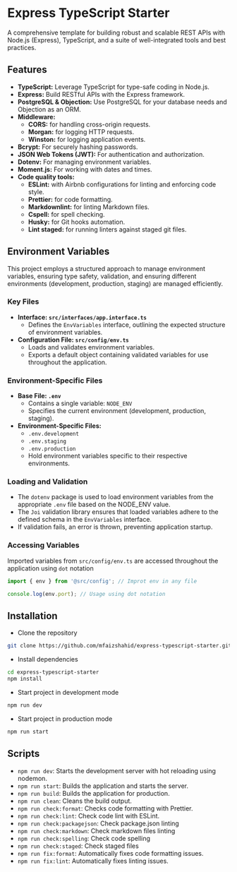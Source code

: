 # Express TypeScript Starter

A comprehensive template for building robust and scalable REST APIs with Node.js (Express), TypeScript, and a suite of well-integrated tools and best practices.

## Features

- **TypeScript:** Leverage TypeScript for type-safe coding in Node.js.
- **Express:** Build RESTful APIs with the Express framework.
- **PostgreSQL & Objection:** Use PostgreSQL for your database needs and Objection as an ORM.
- **Middleware:**
  - **CORS:** for handling cross-origin requests.
  - **Morgan:** for logging HTTP requests.
  - **Winston:** for logging application events.
- **Bcrypt:** For securely hashing passwords.
- **JSON Web Tokens (JWT):** For authentication and authorization.
- **Dotenv:** For managing environment variables.
- **Moment.js:** For working with dates and times.
- **Code quality tools:**
  - **ESLint:** with Airbnb configurations for linting and enforcing code style.
  - **Prettier:** for code formatting.
  - **Markdownlint:** for linting Markdown files.
  - **Cspell:** for spell checking.
  - **Husky:** for Git hooks automation.
  - **Lint staged:** for running linters against staged git files.

## Environment Variables

This project employs a structured approach to manage environment variables, ensuring type safety, validation, and ensuring different environments (development, production, staging) are managed efficiently.

### Key Files

- **Interface: `src/interfaces/app.interface.ts`**
  - Defines the `EnvVariables` interface, outlining the expected structure of environment variables.
- **Configuration File: `src/config/env.ts`**
  - Loads and validates environment variables.
  - Exports a default object containing validated variables for use throughout the application.

### Environment-Specific Files

- **Base File: `.env`**
  - Contains a single variable: `NODE_ENV`
  - Specifies the current environment (development, production, staging).
- **Environment-Specific Files:**
  - `.env.development`
  - `.env.staging`
  - `.env.production`
  - Hold environment variables specific to their respective environments.

### Loading and Validation

- The `dotenv` package is used to load environment variables from the appropriate `.env` file based on the NODE_ENV value.
- The `Joi` validation library ensures that loaded variables adhere to the defined schema in the `EnvVariables` interface.
- If validation fails, an error is thrown, preventing application startup.

### Accessing Variables

Imported variables from `src/config/env.ts` are accessed throughout the application using `dot` notation

```typescript
import { env } from '@src/config'; // Improt env in any file

console.log(env.port); // Usage using dot notation
```

## Installation

- Clone the repository

```bash
git clone https://github.com/mfaizshahid/express-typescript-starter.git
```

- Install dependencies

```bash
cd express-typescript-starter
npm install
```

- Start project in development mode

```bash
npm run dev
```

- Start project in production mode

```bash
npm run start
```

## Scripts

- `npm run dev`: Starts the development server with hot reloading using nodemon.
- `npm run start`: Builds the application and starts the server.
- `npm run build`: Builds the application for production.
- `npm run clean`: Cleans the build output.
- `npm run check:format`: Checks code formatting with Prettier.
- `npm run check:lint`: Check code lint with ESLint.
- `npm run check:packagejson`: Check package.json linting
- `npm run check:markdown`: Check markdown files linting
- `npm run check:spelling`: Check code spelling
- `npm run check:staged`: Check staged files
- `npm run fix:format`: Automatically fixes code formatting issues.
- `npm run fix:lint`: Automatically fixes linting issues.
